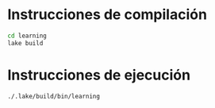 # Instrucciones de compilación

```bash
cd learning
lake build
```

# Instrucciones de ejecución

```bash
./.lake/build/bin/learning
```
